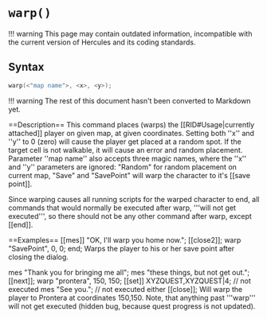 # `warp()`

!!! warning
	This page may contain outdated information, incompatible with the current version of Hercules and its coding standards.

## Syntax

```c
warp(<"map name">, <x>, <y>);
```

!!! warning
	The rest of this document hasn't been converted to Markdown yet.

==Description==
This command places (warps) the [[RID#Usage|currently attached]] player on given map, at given coordinates. Setting both ''x'' and ''y'' to 0 (zero) will cause the player get placed at a random spot. If the target cell is not walkable, it will cause an error and random placement. Parameter ''map name'' also accepts three magic names, where the ''x'' and ''y'' parameters are ignored: "Random" for random placement on current map, "Save" and "SavePoint" will warp the character to it's [[save point]].

Since warping causes all running scripts for the warped character to end, all commands that would normally be executed after warp, '''will not get executed''', so there should not be any other command after warp, except [[end]].

==Examples==
 [[mes]] "OK, I'll warp you home now.";
 [[close2]];
 warp "SavePoint", 0, 0;
 end;
Warps the player to his or her save point after closing the dialog.

 mes "Thank you for bringing me all";
 mes "these things, but not get out.";
 [[next]];
 warp "prontera", 150, 150;
 [[set]] XYZQUEST,XYZQUEST|4;  // not executed
 mes "See you.";           // not executed either
 [[close]];
Will warp the player to Prontera at coordinates 150,150. Note, that anything past '''warp''' will not get executed (hidden bug, because quest progress is not updated).
